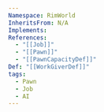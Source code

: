 ```yaml
---
Namespace: RimWorld
InheritsFrom: N/A
Implements: 
References:
  - "[[Job]]"
  - "[[Pawn]]"
  - "[[PawnCapacityDef]]"
Def: "[[WorkGiverDef]]"
tags:
  - Pawn
  - Job
  - AI
---
```

